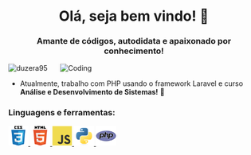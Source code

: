 <h1 align="center">Olá, seja bem vindo! 👋</h1>
<h3 align="center">Amante de códigos, autodidata e apaixonado por conhecimento!</h3>
<img align="right" alt="Coding" width="400" src="https://64.media.tumblr.com/606c866d99c8f8aa304cc746cd26ce95/482045a298b8f0d9-de/s500x750/f0daa0caa8ab5f04c9384301990a6558c1ed5bb2.gifv">

<p align="left"> <img src="https://komarev.com/ghpvc/?username=duzera95&label=Profile%20views&color=0e75b6&style=flat" alt="duzera95" /> </p>

- Atualmente, trabalho com PHP usando o framework Laravel e curso **Análise e Desenvolvimento de Sistemas!** 🐘

<h3 align="left">Linguagens e ferramentas:</h3>
<p align="left"> <a href="https://www.w3schools.com/css/" target="_blank" rel="noreferrer"> <img src="https://raw.githubusercontent.com/devicons/devicon/master/icons/css3/css3-original-wordmark.svg" alt="css3" width="40" height="40"/> </a> <a href="https://www.w3.org/html/" target="_blank" rel="noreferrer"> <img src="https://raw.githubusercontent.com/devicons/devicon/master/icons/html5/html5-original-wordmark.svg" alt="html5" width="40" height="40"/> </a> <a href="https://developer.mozilla.org/en-US/docs/Web/JavaScript" target="_blank" rel="noreferrer"> <img src="https://raw.githubusercontent.com/devicons/devicon/master/icons/javascript/javascript-original.svg" alt="javascript" width="40" height="40"/> </a> <a href="https://www.python.org" target="_blank" rel="noreferrer"> <img src="https://raw.githubusercontent.com/devicons/devicon/master/icons/python/python-original.svg" alt="python" width="40" height="40"/> </a> <a href="htttps://www.php.net" target="_blank rel="noreferrer">  <img src="https://raw.githubusercontent.com/devicons/devicon/master/icons/php/php-original.svg" alt="php" width="40" height="40"/> </a> </p>
